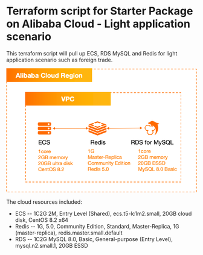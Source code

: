 # Terraform script for Starter Package on Alibaba Cloud - Light application scenario
This terraform script will pull up ECS, RDS MySQL and Redis for light application scenario such as foreign trade.

![image.png](https://github.com/alibabacloud-howto/terraform-templates/raw/main/starter-package/light-application/archi-light-app.png)

The cloud resources included:
- ECS -- 1C2G 2M, Entry Level (Shared), ecs.t5-lc1m2.small, 20GB cloud disk, CentOS 8.2 x64
- Redis -- 1G, 5.0, Community Edition, Standard, Master-Replica, 1G (master-replica), redis.master.small.default
- RDS -- 1C2G MySQL 8.0, Basic, General-purpose (Entry Level), mysql.n2.small.1, 20GB ESSD